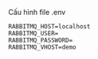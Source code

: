 Cấu hình file .env
```
RABBITMQ_HOST=localhost
RABBITMQ_USER=
RABBITMQ_PASSWORD=
RABBITMQ_VHOST=demo
```
